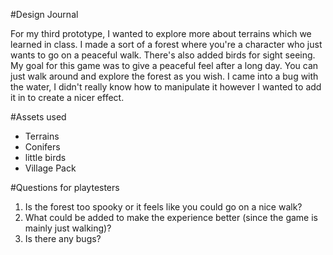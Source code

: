 #Design Journal

For my third prototype, I wanted to explore more about terrains which we learned in class. I made a sort of a forest where you're a character who just wants to go on a peaceful walk. There's also added birds for sight seeing. My goal for this game was to give a peaceful feel after a long day. You can just walk around and explore the forest as you wish. I came into a bug with the water, I didn't really know how to manipulate it however I wanted to add it in to create a nicer effect.

#Assets used

- Terrains
- Conifers
- little birds
- Village Pack

#Questions for playtesters

1. Is the forest too spooky or it feels like you could go on a nice walk?
2. What could be added to make the experience better (since the game is mainly just walking)?
3. Is there any bugs?
